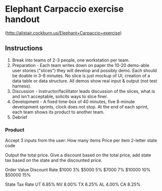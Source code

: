 # Elephant Carpaccio exercise handout
(http://alistair.cockburn.us/Elephant+Carpaccio+exercise) 

## Instructions
1.   Break into teams of 2-3 people, one workstation per team.
2.   Preparation - Each team writes down on paper the 10-20 demo-able user stories ("slices") they will develop and possibly demo. Each should be doable in 3-8 minutes. No slice is just mockup of UI, creation of a data table or data structure. All demos show real input & output (not test harness).
3.   Discussion - Instructor/facilitator leads discussion of the slices, what is and isn't acceptable, solicits ways to slice finer.
4.   Development - A fixed time-box of 40 minutes, five 8-minute development sprints, clock does not stop. At the end of each sprint, each team shows its product to another team.
5.	Debrief

### Product
Accept 3 inputs from the user:
  How many items
  Price per item
  2-letter state code

Output the total price. Give a discount based on the total price, add state tax based on the state and the discounted price.

Order Value Discount Rate
$1000       3%
$5000       5%
$7000       7%
$10000      10%
$50000      15%

State Tax Rate
UT    6.85%
NV    8.00%
TX    6.25%
AL    4.00%
CA    8.25%


